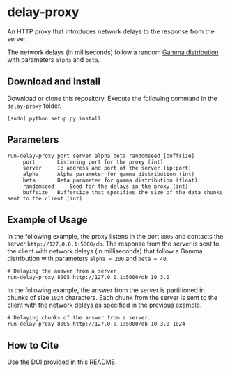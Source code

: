 # delay-proxy

An HTTP proxy that introduces network delays to the response from the server.

The network delays (in milliseconds) follow a random [Gamma distribution](https://en.wikipedia.org/wiki/Gamma_distribution) with parameters `alpha` and `beta`. 

## Download and Install
Download or clone this repository. Execute the following command in the `delay-proxy` folder. 

```
[sudo] python setup.py install
```

## Parameters
```
run-delay-proxy port server alpha beta randomseed [buffsize]
	 port 		Listening port for the proxy (int)
	 server 	Ip address and port of the server (ip:port)
	 alpha 		Alpha parameter for gamma distribution (int)
	 beta 		Beta parameter for gamma distribution (float)
	 randomseed 	Seed for the delays in the proxy (int)
	 buffsize 	Buffersize that specifies the size of the data chunks sent to the client (int)
```

## Example of Usage

In the following example, the proxy listens in the port `8005` and contacts the server `http://127.0.0.1:5000/db`. 
The response from the server is sent to the client with network delays (in milliseconds) that follow a Gamma distribution with parameters `alpha = 200` and `beta = 40`.  

```
# Delaying the answer from a server. 
run-delay-proxy 8005 http://127.0.0.1:5000/db 10 3.0 
```

In the following example, the answer from the server is partitioned in chunks of size `1024` characters. 
Each chunk from the server is sent to the client with the network delays as specified in the previous example. 
```
# Delaying chunks of the answer from a server. 
run-delay-proxy 8005 http://127.0.0.1:5000/db 10 3.0 1024 
```

## How to Cite
Use the DOI provided in this README.
